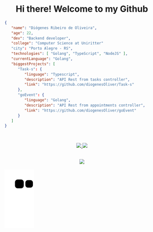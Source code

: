 <div>
   <h1 align="center">
     Hi there! Welcome to my Github
  </h1>
  
```json
{
   "name": "Diógenes Ribeiro de Oliveira",
   "age": 22,
   "dev": "Backend developer",
   "college": "Computer Science at Uniritter"
   "city": "Porto Alegre - RS",
   "technologies": [ "Golang", "TypeScript", "NodeJS" ],
   "currentLanguage": "Golang",
   "biggestProjects": [
      "Task-s": {
         "linguage": "Typescript",
         "description": "API Rest from tasks controller",
         "link": "https://github.com/diogenesOliver/Task-s"
      },
      "goEvent": {
         "linguage": "Golang",
         "description": "API Rest from appointments controller",
         "link": "https://github.com/diogenesOliver/goEvent"
      }
   ]
}
```
   
</div>
<br><br>
<div align="center">
  <a href="https://github.com/diogenesOliver">
    <img height="150em" src="https://github-readme-stats.vercel.app/api?username=diogenesOliver&count_private=true&include_all_commits=true&show_icons=true&theme=dracula&hide_border=false&show_owner=true"/>
    <img height="150em" src="https://github-readme-stats.vercel.app/api/top-langs/?username=diogenesOliver&theme=dracula&hide_border=false&&layout=compact"/>
  </a>
</div>

<div align="center" valign="top"><br>
  
</div><br>

<div align="center">
  <a href="https://www.linkedin.com/in/diogenesriboliveira/" target="_blank"><img src="https://img.shields.io/badge/-LinkedIn-%230077B5?style=for-the-badge&logo=linkedin&logoColor=white" target="_blank"></a> 
</div>

![snake gif](https://github.com/diogenesOliver/diogenesOliver/blob/output/github-contribution-grid-snake.svg)
